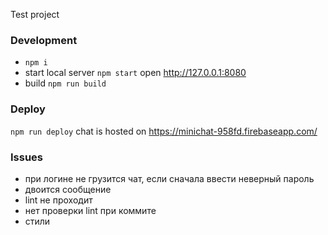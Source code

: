 Test project

### Development

- `npm i`
- start local server
`npm start`
open http://127.0.0.1:8080
- build
`npm run build`

### Deploy
`npm run deploy`
chat is hosted on
https://minichat-958fd.firebaseapp.com/


### Issues
- при логине не грузится чат, если сначала ввести неверный пароль
- двоится сообщение
- lint не проходит
- нет проверки lint при коммите
- стили